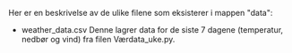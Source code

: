 Her er en beskrivelse av de ulike filene som eksisterer i mappen "data":

- weather_data.csv
Denne lagrer data for de siste 7 dagene (temperatur, nedbør og vind) fra filen Værdata_uke.py.